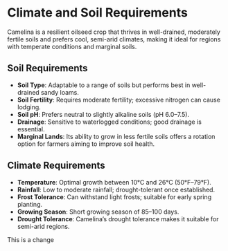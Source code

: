 # Climate and Soil Requirements

Camelina is a resilient oilseed crop that thrives in well-drained, moderately fertile soils and prefers cool, semi-arid climates, making it ideal for regions with temperate conditions and marginal soils.

## Soil Requirements

- **Soil Type**: Adaptable to a range of soils but performs best in well-drained sandy loams.
- **Soil Fertility**: Requires moderate fertility; excessive nitrogen can cause lodging.
- **Soil pH**: Prefers neutral to slightly alkaline soils (pH 6.0–7.5).
- **Drainage**: Sensitive to waterlogged conditions; good drainage is essential.
- **Marginal Lands**: Its ability to grow in less fertile soils offers a rotation option for farmers aiming to improve soil health.

## Climate Requirements

- **Temperature**: Optimal growth between 10°C and 26°C (50°F–79°F).
- **Rainfall**: Low to moderate rainfall; drought-tolerant once established.
- **Frost Tolerance**: Can withstand light frosts; suitable for early spring planting.
- **Growing Season**: Short growing season of 85–100 days.
- **Drought Tolerance**: Camelina’s drought tolerance makes it suitable for semi-arid regions.


This is a change
